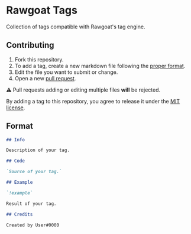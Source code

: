 # Rawgoat Tags

Collection of tags compatible with Rawgoat's tag engine.

## Contributing

1. Fork this repository.
2. To add a tag, create a new markdown file following the [proper format](https://github.com/Xenthys/RawgoatTags/blob/master/README.md#format).
3. Edit the file you want to submit or change.
4. Open a new [pull request](https://help.github.com/articles/creating-a-pull-request/).

:warning: Pull requests adding or editing multiple files **will** be rejected.

By adding a tag to this repository, you agree to release it under the [MIT license](https://github.com/Xenthys/RawgoatTags/blob/master/LICENSE).

## Format

```markdown
## Info

Description of your tag.

## Code

`Source of your tag.`

## Example

`!example`

Result of your tag.

## Credits

Created by User#0000  
```
